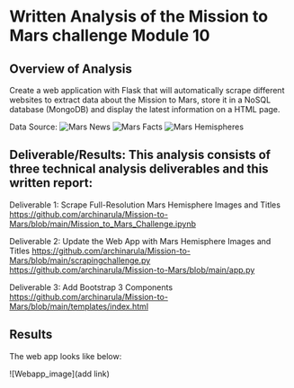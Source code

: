 # Written Analysis of the Mission to Mars challenge Module 10

## Overview of Analysis
Create a web application with Flask that will automatically scrape different websites to extract data about the Mission to Mars, store it in a NoSQL database (MongoDB) and display the latest information on a HTML page. 

Data Source: 
![Mars News](https://mars.nasa.gov/news/?page=0&per_page=40&order=publish_date+desc%2Ccreated_at+desc&search=&category=19%2C165%2C184%2C204&blank_scope=Latest)
![Mars Facts](https://space-facts.com/mars/)
![Mars Hemispheres](https://astrogeology.usgs.gov/search/results?q=hemisphere+enhanced&k1=target&v1=Mars)


## Deliverable/Results: This analysis consists of three technical analysis deliverables and this written report:

Deliverable 1: Scrape Full-Resolution Mars Hemisphere Images and Titles
https://github.com/archinarula/Mission-to-Mars/blob/main/Mission_to_Mars_Challenge.ipynb

Deliverable 2: Update the Web App with Mars Hemisphere Images and Titles
https://github.com/archinarula/Mission-to-Mars/blob/main/scrapingchallenge.py
https://github.com/archinarula/Mission-to-Mars/blob/main/app.py

Deliverable 3: Add Bootstrap 3 Components
https://github.com/archinarula/Mission-to-Mars/blob/main/templates/index.html

## Results

The web app looks like below:

![Webapp_image](add link)
